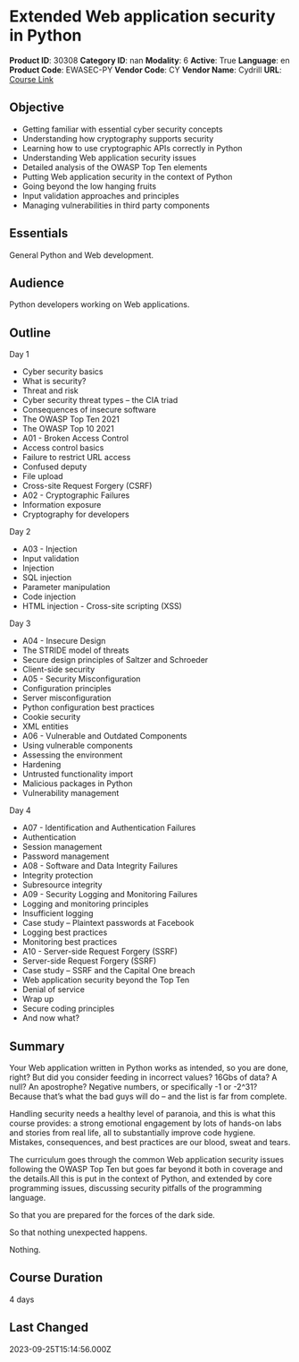 # Extended Web application security in Python

**Product ID**: 30308
**Category ID**: nan
**Modality**: 6
**Active**: True
**Language**: en
**Product Code**: EWASEC-PY
**Vendor Code**: CY
**Vendor Name**: Cydrill
**URL**: [Course Link](https://www.fastlaneus.com/course/cydrill-ewasec-py)

## Objective
- Getting familiar with essential cyber security concepts
- Understanding how cryptography supports security
- Learning how to use cryptographic APIs correctly in Python
- Understanding Web application security issues
- Detailed analysis of the OWASP Top Ten elements
- Putting Web application security in the context of Python
- Going beyond the low hanging fruits
- Input validation approaches and principles
- Managing vulnerabilities in third party components

## Essentials
General Python and Web development.

## Audience
Python developers working on Web applications.

## Outline
Day 1


- Cyber security basics
- What is security?
- Threat and risk
- Cyber security threat types – the CIA triad
- Consequences of insecure software
- The OWASP Top Ten 2021
- The OWASP Top 10 2021
- A01 - Broken Access Control
- Access control basics
- Failure to restrict URL access
- Confused deputy
- File upload
- Cross-site Request Forgery (CSRF)
- A02 - Cryptographic Failures
- Information exposure
- Cryptography for developers


Day 2


- A03 - Injection
- Input validation
- Injection
- SQL injection
- Parameter manipulation
- Code injection
- HTML injection - Cross-site scripting (XSS)


Day 3


- A04 - Insecure Design
- The STRIDE model of threats
- Secure design principles of Saltzer and Schroeder
- Client-side security
- A05 - Security Misconfiguration
- Configuration principles
- Server misconfiguration
- Python configuration best practices
- Cookie security
- XML entities
- A06 - Vulnerable and Outdated Components
- Using vulnerable components
- Assessing the environment
- Hardening
- Untrusted functionality import
- Malicious packages in Python
- Vulnerability management


Day 4


- A07 - Identification and Authentication Failures
- Authentication
- Session management
- Password management
- A08 - Software and Data Integrity Failures
- Integrity protection
- Subresource integrity
- A09 - Security Logging and Monitoring Failures
- Logging and monitoring principles
- Insufficient logging
- Case study – Plaintext passwords at Facebook
- Logging best practices
- Monitoring best practices
- A10 - Server-side Request Forgery (SSRF) 
- Server-side Request Forgery (SSRF)
- Case study – SSRF and the Capital One breach
- Web application security beyond the Top Ten
- Denial of service
- Wrap up
- Secure coding principles
- And now what?

## Summary
Your Web application written in Python works as intended, so you are done, right? But did you consider feeding in incorrect values? 16Gbs of data? A null? An apostrophe? Negative numbers, or specifically -1 or -2^31? Because that’s what the bad guys will do – and the list is far from complete.

Handling security needs a healthy level of paranoia, and this is what this course provides: a strong emotional engagement by lots of hands-on labs and stories from real life, all to substantially improve code hygiene. Mistakes, consequences, and best practices are our blood, sweat and tears.

The curriculum goes through the common Web application security issues following the OWASP Top Ten but goes far beyond it both in coverage and the details.All this is put in the context of Python, and extended by core programming issues, discussing security pitfalls of the programming language.

So that you are prepared for the forces of the dark side.

So that nothing unexpected happens.

Nothing.

## Course Duration
4 days

## Last Changed
2023-09-25T15:14:56.000Z
